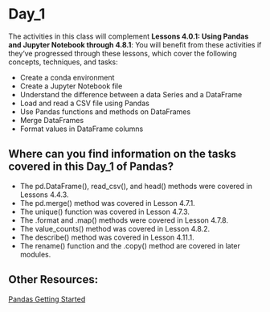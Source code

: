 # Day_1
The activities in this class will complement **Lessons 4.0.1: Using Pandas and Jupyter Notebook through 4.8.1**: You will benefit from these activities if they‘ve progressed through these lessons, which cover the following concepts, techniques, and tasks:

* Create a conda environment
* Create a Jupyter Notebook file
* Understand the difference between a data Series and a DataFrame
* Load and read a CSV file using Pandas
* Use Pandas functions and methods on DataFrames
* Merge DataFrames
* Format values in DataFrame columns

## Where can you find information on the tasks covered in this Day_1 of Pandas?
* The pd.DataFrame(), read_csv(), and head() methods were covered in Lessons 4.4.3.
* The pd.merge() method was covered in Lesson 4.7.1.
* The unique() function was covered in Lesson 4.7.3.
* The .format and .map() methods were covered in Lesson 4.7.8.
* The value_counts() method was covered in Lesson 4.8.2.
* The describe() method was covered in Lesson 4.11.1.
* The rename() function and the .copy() method are covered in later modules.

## Other Resources:

[Pandas Getting Started](https://pandas.pydata.org/getting_started.html)

